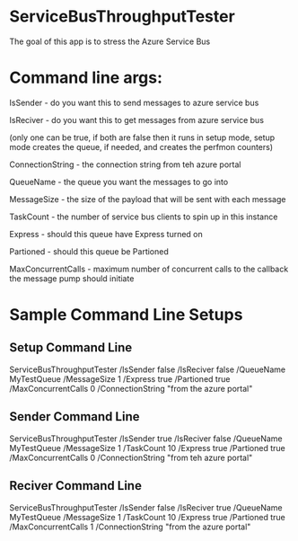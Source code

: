 ServiceBusThroughputTester
==========================
The goal of this app is to stress the Azure Service Bus


Command line args:
==================
IsSender - do you want this to send messages to azure service bus

IsReciver - do you want this to get messages from azure service bus

(only one can be true, if both are false then it runs in setup mode, setup mode creates the queue, if needed, and creates the perfmon counters)

ConnectionString - the connection string from teh azure portal

QueueName - the queue you want the messages to go into

MessageSize - the size of the payload that will be sent with each message

TaskCount - the number of service bus clients to spin up in this instance

Express - should this queue have Express turned on

Partioned - should this queue be Partioned

MaxConcurrentCalls -  maximum number of concurrent calls to the callback the message pump should initiate


Sample Command Line Setups
==========================

Setup Command Line
------------------
ServiceBusThroughputTester /IsSender false /IsReciver false /QueueName MyTestQueue /MessageSize 1 /Express true /Partioned true /MaxConcurrentCalls 0 /ConnectionString "from the azure portal"

Sender Command Line
-------------------
ServiceBusThroughputTester /IsSender true /IsReciver false /QueueName MyTestQueue /MessageSize 1 /TaskCount 10 /Express true /Partioned true /MaxConcurrentCalls 0 /ConnectionString "from teh azure portal"


Reciver Command Line
--------------------
ServiceBusThroughputTester /IsSender false /IsReciver true /QueueName MyTestQueue /MessageSize 1 /TaskCount 10 /Express true /Partioned true /MaxConcurrentCalls 1 /ConnectionString "from the azure portal"

